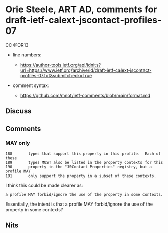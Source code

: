 # Orie Steele, ART AD, comments for draft-ietf-calext-jscontact-profiles-07 
CC @OR13

* line numbers:
  - https://author-tools.ietf.org/api/idnits?url=https://www.ietf.org/archive/id/draft-ietf-calext-jscontact-profiles-07.txt&submitcheck=True

* comment syntax:
  - https://github.com/mnot/ietf-comments/blob/main/format.md

## Discuss

## Comments

### MAY only

```
188	      types that support this property in this profile.  Each of these
189	      types MUST also be listed in the property contexts for this
190	      property in the "JSContact Properties" registry, but a profile MAY
191	      only support the property in a subset of these contexts.
```

I think this could be made clearer as:

```
a profile MAY forbid/ignore the use of the property in some contexts.
```

Essentially, the intent is that a profile MAY forbid/ignore the use of the property in some contexts?



## Nits

